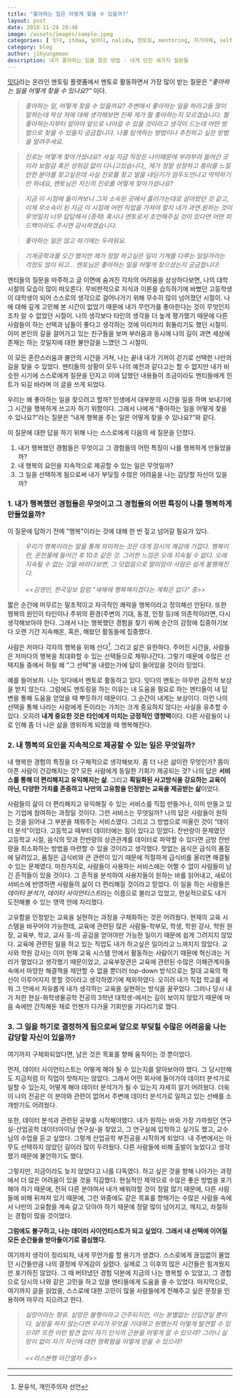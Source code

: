 ```yaml
---
title: "좋아하는 일은 어떻게 찾을 수 있을까?"
layout: post
date: 2018-11-24 20:48
image: /assets/images/sample.jpeg
categories: [ 잇다, itdaa, 날리다, nalida, 멘토링, mentoring, 자기이해, self-understanding, 꿈, dream, 진로 ]
category: blog
author: jihyungmoon
description: 내가 좋아하는 일을 찾은 방법 - 내게 던진 세가지 질문들
---
```


[잇다](https://www.itdaa.net/)라는 온라인 멘토링 플랫폼에서 멘토로 활동하면서 가장 많이 받는 질문은 *“좋아하는 일을 어떻게 찾을 수 있나요?”* 이다. 

> *좋아하는 일, 어떻게 찾을 수 있을까요? 주변에서 좋아하는 일을 하라고들 많이 말하는데 막상 저에 대해 생각해보면 진짜 제가 뭘 좋아하는지 모르겠습니다. 뭘 좋아하는지부터 알아야 앞으로 나아갈 수 있을 것이라고 생각이 드는데 어떤 방법으로 찾을 수 있을지 궁금합니다. 나를 탐색하는 방법이나 추천하고 싶은 방법을 알려주세요.*

> *진로는 어떻게 찾아가셨나요? 사실 지금 직장은 나이때문에 부랴부랴 들어간 곳이라 보람감 혹은 성취감 없이 다니고있습니다,, 제가 정말 성장하고 흥미를 느낄만한 분야를 찾고싶은데 사실 진로를 찾고 발을 내딛기가 엄두도안나고 막막하기만 하네요, 멘토님은 자신의 진로를 어떻게 찾아가셨나요?* 

> *지금 이 시점에 돌이켜보니 그저 소속된 곳에서 흘러가는대로 살아왔던 것 같고, 이제 무소속이 된 지금 이 시점에 어떤 직업을 가져야 할지 내가 과연 원하는 것이 무엇일지 너무 답답해서 (중략) 혹시나 멘토로서 조언해주실 것이 있다면 어떤 피드백이라도 주시면 감사하겠습니다.*

> *좋아하는 일은 많고 하기에는 두려워요.*

> *기계공학과를 오긴 했지만 제가 정말 하고싶은 일이 기계를 다루는 일일까라는 걱정도 많이 되고... 멘토님은 좋아하는 일을 어떻게 찾으셨는지 궁금합니다!* 

멘티들의 질문을 마주하고 글 이면에 숨겨진 각자의 어려움을 상상하다보면, 나의 대학시절의 모습이 많이 떠오른다. 무비판적으로 지식과 이론을 습득하기에 바빴던 고등학생이 대학생이 되어 스스로의 생각으로 걸어나가기 위해 무수히 많이 넘어졌던 시절이. 나에 대해 깊게 고민해 본 시간이 없었기 때문에 내가 무언가를 좋아한다는 것이 무엇인지조차 알 수 없었던 시절이. 나의 생각보다 타인의 생각을 더 높게 평가했기 때문에 다른 사람들이 하는 선택과 남들이 좋다고 생각하는 것에 이리저리 휘둘리기도 했던 시절이. 이미 본인의 길을 걸어가고 있는 친구들을 보며 부러움과 동시에 나의 길이 과연 세상에 존재는 하는 것일지에 대한 불안감을 느꼈던 그 시절이.

이 모든 혼란스러움과 불안의 시간을 거쳐, 나는 끝내 내가 기꺼이 걷기로 선택한 나만의 길을 찾을 수 있었다.  멘티들의 상황이 모두 나의 예전과 같다고는 할 수 없지만 내가 비슷한 시기에 스스로에게 질문을 던지고 이에 답했던 내용들이 조금이라도 멘티들에게 힌트가 되길 바라며 이 글을 쓰게 되었다.

<div class="breaker"></div>

우리는 왜 좋아하는 일을 찾으려고 할까? 인생에서 대부분의 시간을 일을 하며 보내기에 그 시간을 행복하게 쓰고자 하기 위함이다. 그래서 나에게 “좋아하는 일을 어떻게 찾을 수 있나요?”라는 질문은 “내게 행복을 주는 일은 어떻게 찾을 수 있나요?”와 같다. 

<span class="evidence">이 질문에 대한 답을 하기 위해 나는 스스로에게 다음의 세 질문을 던졌다.</span>

1. 내가 행복했던 경험들은 무엇이고 그 경험들의 어떤 특징이 나를 행복하게 만들었을까?
2. 내 행복의 요인을 지속적으로 제공할 수 있는 일은 무엇일까?
3. 그 일을 선택하게 됨으로써 내가 부딪힐 수많은 어려움을 나는 감당할 자신이 있을까?

### 1. 내가 행복했던 경험들은 무엇이고 그 경험들의 어떤 특징이 나를 행복하게 만들었을까?

이 질문에 답하기 전에 "행복"이라는 것에 대해 한 번 짚고 넘어갈 필요가 있다. 

> *우리가 행복이라는 말을 통해 의미하는 것은 대개 잠시의 쾌감에 가깝다. 행복이란, 온천물에 들어간 후 10초 같은 것. 그러한 느낌은 오래 지속될 수 없다. 오래 지속될 수 없는 것을 바라다보면, 그 덧없음으로 말미암아 사람은 쉽게 불행해진다.* <br> <br>*<<김영민, 한국일보 칼럼 "새해에 행복해지겠다는 계획은 없다" 중>>*

짧은 순간에 머무르는 말초적이고 자극적인 쾌락을 행복이라고 정의해선 안된다. 또한 행복의 원인이 타인이나 주위의 환경(주변의 기대, 동경, 인정 등)에 의존적이라면, 다시 생각해보아야 한다. 그래서 나는 행복했던 경험을 찾기 위해 순간의 감정에 집중하기보다 오랜 기간 지속해온, 혹은, 해왔던 활동들에 집중했다. 

사람은 저마다 각자의 행복을 위해 산다[^1]. 그리고 삶은 유한하다. 주어진 시간을, 사람들은 저마다의 행복을 최대화할 수 있는 선택들으로 채워나간다. 그렇기 때문에 수많은 선택지들 중에서 하필 왜 "그 선택"을 내렸는가에 답이 들어있을 것이라 믿었다.

예를 들어보자. 나는 잇다에서 멘토로 활동하고 있다. 잇다의 멘토는 아무런 금전적 보상을 받지 않는다. 그럼에도 멘토링을 하는 이유는 내 도움을 필요로 하는 멘티들이 내 답변을 통해 도움을 얻었을 때 뿌듯하기 때문이다. 그 순간이 내게는 보상이다. 이런 나의 선택을 통해 나라는 사람에게 돈이라는 가치는 크게 중요하지 않다는 사실을 유추할 수 있다. 오히려 **내게 중요한 것은 타인에게 미치는 긍정적인 영향력**이다. 다른 사람들이 나로 인해 좀 더 나은 삶을 영위하게 되었을 때 행복해진다.

### 2. 내 행복의 요인을 지속적으로 제공할 수 있는 일은 무엇일까?

내 행복한 경험의 특징을 더 구체적으로 생각해보자. 좀 더 나은 삶이란 무엇인가? 몸이 아픈 사람이 건강해지는 것? 모든 사람에게 동일한 기회가 제공되는 것? 나의 답은 **서비스를 통해 더 편리해지고 유익해지는 삶**. 그리고 **획일화된 사고방식을 강요하는 교육이 아닌, 다양한 가치를 존중하고 나만의 고유함을 인정받는 교육을 제공받는 삶**이었다. 

사람들의 삶이 더 편리해지고 유익해질 수 있는 서비스를 직접 만들거나, 이미 만들고 있는 기업에 참여하는 과정일 것이다. 그런 서비스는 무엇일까? 나의 답은 사람들이 원하는 것을 읽어내 그 부분을 채워주는 서비스였다. 그리고 그 방법으로 떠올린 것이 “데이터 분석”이었다. 고등학교 때부터 데이터에는 힘이 있다고 믿었다. 잔반량이 문제였던 고등학교 시절, 음식의 맛과 잔뱐량의 상관관계를 데이터로 파악할 수 있다면 금방 잔반량을 최소화하는 방법을 마련할 수 있을 것이라고 생각했다. 맛없는 음식은 급식의 품질에 달려있고, 품질은 급식비와 큰 관련이 있기 때문에 적절하게 급식비를 올리면 해결될 수 있는 문제였다. 마찬가지로, 사람들이 사용하는 서비스에는 어쩔 수 없이 사람들이 남긴 흔적들이 있을 것이다. 그 흔적을 분석하여 사용자들이 원하는 바를 읽어내고, 새로이 서비스에 반영하면 사람들의 삶이 더 편리해질 것이라고 믿었다. 이 일을 하는 사람들은 *데이터 분석가*, *데이터 사이언티스트*라는 이름으로 불리고 있었고, 현실적으로도 내가 도전해볼 수 있는 영역 안에 자리했다. 

고유함을 인정받는 교육을 실현하는 과정을 구체화하는 것은 어려웠다. 현재의 교육 시스템을 바꾸어야 가능한데, 교육에 관련된 많은 사람들-학부모, 학생, 학원 강사, 학원 원장, 교육부, 학교, 교사 등-의 공감을 얻어야만 가능한 일이기 때문에 쉽게 그려지지 않았다. 교육에 관련된 일을 하고 있는 직업도 내가 하고싶은 일이라고 느껴지지 않았다. 교사와 학원 강사는 이미 현재 교육 시스템 안에서 활동하는 사람이기 때문에 혁신과는 거리가 멀었다고 생각했기 때문이었고, 교육부장관은 교육에 관련된 수많은 이해관계자들 속에서 마땅한 해결책을 제안할 수 없을 뿐더러 top-down 방식으로는 절대 교육의 혁신이 이루어지지 못할 것이라고 생각하였기에 제외하였다. 오히려 내가 직접 학교를 세워 그 안에서 자유롭게 내가 생각하는 교육을 실현하는 방식을 꿈꾸었다. 그러나 당시 내가 처한 현실-화학생물공학 전공의 3학년 대학생-에서는 길이 보이지 않았기 때문에 마음 속에만 간직해둔 채로 언젠가 다가올 기회만을 기다리기로 했다. 

### 3. 그 일을 하기로 결정하게 됨으로써 앞으로 부딪힐 수많은 어려움을 나는 감당할 자신이 있을까?

여기까지 구체화되었다면, 남은 것은 목표를 향해 움직이는 것 뿐이었다. 

먼저, 데이터 사이언티스트는 어떻게 해야 될 수 있는지를 알아보아야 했다. 그 당시만해도 지금처럼 이 직업이 핫하지는 않았다. 그래서 어떤 회사에 들어가야 데이터 분석가로 일할 수 있는지, 어떻게 해야 데이터 분석가가 될 수 있는지 자세히 알기 어려웠다. 더욱이 나의 전공은 이 분야와 관련이 없어서 주변에 데이터 분석가로 일하고 있는 선배를 소개받기도 어려웠다. 

또한, 데이터 분석과 관련된 공부를 시작해야했다. 내가 원하는 바와 가장 가까웠던 연구실-산업공학 데이터마이닝 연구실-을 찾았고, 그 연구실에 입학하고 싶기도 했고, 교수님의 수업을 듣고 싶었다. 그렇게 산업공학 부전공을 시작하게 되었다. 내 주변에서는 아무도 선택하지 않았던 길이라 많이 두려웠다. 다른 사람들에 비해 출발이 늦었다고 생각했기 때문에 불안하기도 했다.

그렇지만, 지금이라도 늦지 않았다고 나를 다독였다. 하고 싶은 것을 향해 나아가는 과정에서 더 많은 어려움이 있을 것을 직감했다. 현실적인 제약으로 수많은 좋은 방법을 포기해야 하기 때문에, 전혀 다른 분야여서 내가 배워야할 것이 정말 많기 때문에, 다른 사람들에 비해 뒤쳐져 있기 때문에, 그런 와중에도 같은 목표를 향해가는 수많은 사람들 속에서 나만의 고유함을 계속 갈고 닦아야 하기 때문에 정말 많이 넘어지고, 깨지고, 좌절하는 경험이 많을 것이었다. 

**그럼에도 불구하고, 나는 데이터 사이언티스트가 되고 싶었다. 그래서 내 선택에 이어질 모든 순간들을 받아들이기로 결심했다.**

<div class="breaker"></div>

여기까지 생각이 정리되자, 내게 무언가를 할 용기가 생겼다. 스스로에게 끊임없이 물었던 시간들만큼 나의 결정에 무게감이 실렸다. 실제로 그 이후의 많은 시간들은 힘겨웠지만 포기하진 않았다. 그 때 버텨냈던 경험 덕분에 지금의 나는 행복할 수 있었고, 그 경험으로 당시의 나와 같은 고민을 하고 있을 멘티들에게 도움을 줄 수 있었다. 마지막으로, 여기까지 글을 읽었을, 스스로에 대한 고민이 많을 사람들에게 전해주고 싶은 문장을 인용하며 마무리 지으려고 한다. 

> *실망이라는 향유. 실망은 불행이라고 간주되지만, 이는 분별없는 선입견일 뿐이다. 실망을 하지 않는다면 우리가 무엇을 기대하고 원했는지 어떻게 발견할 수 있으랴? 또한 이런 발견 없이 자기 인식의 근본을 어떻게 알 수 있으랴? 그러니 실망이 없이 자기 자신에 대한 명확함을 어떻게 얻을 수 있으랴?* <br> <br> *<<리스본행 야간열차 중>>*


---
[^1]: 문유석, 개인주의자 선언